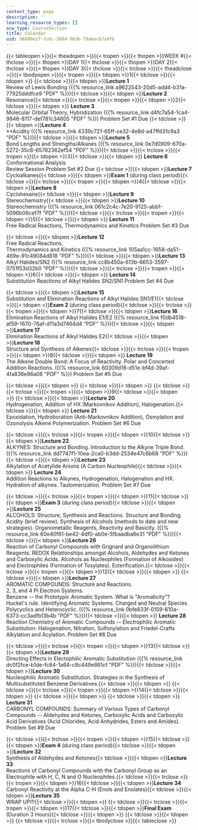 ```yaml
---
content_type: page
description: ''
learning_resource_types: []
ocw_type: CourseSection
title: Calendar
uid: 56890e17-3c6c-2684-963b-79abecb7a9fb
---
```

{{< tableopen >}}{{< theadopen >}}{{< tropen >}}{{< thopen >}}WEEK #{{< thclose >}}{{< thopen >}}DAY 1{{< thclose >}}{{< thopen >}}DAY 2{{< thclose >}}{{< thopen >}}DAY 3{{< thclose >}}{{< trclose >}}{{< theadclose >}}{{< tbodyopen >}}{{< tropen >}}{{< tdopen >}}1{{< tdclose >}}{{< tdopen >}} {{< tdclose >}}{{< tdopen >}}**Lecture 1**   
Review of Lewis Bonding ({{% resource_link a9622543-20d5-add4-b31a-77925dddfce9 "PDF" %}}){{< tdclose >}}{{< tdopen >}}**Lecture 2**   
Resonance{{< tdclose >}}{{< trclose >}}{{< tropen >}}{{< tdopen >}}2{{< tdclose >}}{{< tdopen >}}
**Lecture 3**   
Molecular Orbital Theory, Hybridization ({{% resource_link d4fc7a54-1ca4-9846-8117-def781c34805 "PDF" %}})
Problem Set #1 Due
{{< tdclose >}}{{< tdopen >}}**Lecture 4**   
\*\*Acidity ({{% resource_link 4339c721-65ff-ce32-4e8d-a47ffd31c9a3 "PDF" %}}){{< tdclose >}}{{< tdopen >}}**Lecture 5**   
Bond Lengths and Strengths/Alkanes ({{% resource_link 0e7d0909-670a-5272-35c6-65782362ef54 "PDF" %}}){{< tdclose >}}{{< trclose >}}{{< tropen >}}{{< tdopen >}}3{{< tdclose >}}{{< tdopen >}}
**Lecture 6**   
Conformational Analysis   
Review Session
Problem Set #2 Due
{{< tdclose >}}{{< tdopen >}}**Lecture 7**   
Cycloalkanes{{< tdclose >}}{{< tdopen >}}**Exam 1** (during class period){{< tdclose >}}{{< trclose >}}{{< tropen >}}{{< tdopen >}}4{{< tdclose >}}{{< tdopen >}}**Lecture 8**   
Cyclohexane{{< tdclose >}}{{< tdopen >}}**Lecture 9**   
Stereochemistry{{< tdclose >}}{{< tdopen >}}**Lecture 10**   
Stereochemistry ({{% resource_link 061c2c4c-7e20-9125-abb1-5096b06cef7f "PDF" %}}){{< tdclose >}}{{< trclose >}}{{< tropen >}}{{< tdopen >}}5{{< tdclose >}}{{< tdopen >}}
**Lecture 11**   
Free Radical Reactions, Thermodynamics and Kinetics
Problem Set #3 Due

{{< tdclose >}}{{< tdopen >}}**Lecture 12**   
Free Radical Reactions,   
Thermodynamics and Kinetics ({{% resource_link 105aa1cc-1658-da51-469e-91c49084d818 "PDF" %}}){{< tdclose >}}{{< tdopen >}}**Lecture 13**   
Alkyl Halides/SN2 ({{% resource_link cc8b450a-613b-6653-3597-0751f53d32b0 "PDF" %}}){{< tdclose >}}{{< trclose >}}{{< tropen >}}{{< tdopen >}}6{{< tdclose >}}{{< tdopen >}}
**Lecture 14**   
Substitution Reactions of Alkyl Halides SN2/SN1
Problem Set #4 Due

{{< tdclose >}}{{< tdopen >}}**Lecture 15**   
Substitution and Elimination Reactions of Alkyl Halides SN1/E1{{< tdclose >}}{{< tdopen >}}**Exam 2** (during class period){{< tdclose >}}{{< trclose >}}{{< tropen >}}{{< tdopen >}}7{{< tdclose >}}{{< tdopen >}}**Lecture 16**   
Elimination Reactions of Alkyl Halides E1/E2 ({{% resource_link f0db4518-af59-1670-76af-d11a3d7464d4 "PDF" %}}){{< tdclose >}}{{< tdopen >}}**Lecture 17**   
Elimination Reactions of Alkyl Halides E2{{< tdclose >}}{{< tdopen >}}**Lecture 18**   
Structure and Synthesis of Alkenes{{< tdclose >}}{{< trclose >}}{{< tropen >}}{{< tdopen >}}8{{< tdclose >}}{{< tdopen >}}
**Lecture 19**   
The Alkene Double Bond: A Focus of Reactivity. Polar and Concerted Addition Reactions. ({{% resource_link 60309d18-d51e-bf4d-39af-4fa836e96a08 "PDF" %}})
Problem Set #5 Due

{{< tdclose >}}{{< tdopen >}} {{< tdclose >}}{{< tdopen >}} {{< tdclose >}}{{< trclose >}}{{< tropen >}}{{< tdopen >}}9{{< tdclose >}}{{< tdopen >}} {{< tdclose >}}{{< tdopen >}}**Lecture 20**   
Hydrogenation, Addition of HX (Markovnikov Addition), Halogenation.{{< tdclose >}}{{< tdopen >}}
**Lecture 21**   
Epoxidation, Hydroboration (Anti-Markovnikov Addition), Osmylation and Ozonolysis Alkene Polymerization.
Problem Set #6 Due

{{< tdclose >}}{{< trclose >}}{{< tropen >}}{{< tdopen >}}10{{< tdclose >}}{{< tdopen >}}**Lecture 22**   
ALKYNES: Structure and Bonding. Introduction to the Alkyne Triple Bond. ({{% resource_link dd7747f1-10ea-2ca0-b3dd-2534e47c6b68 "PDF" %}}){{< tdclose >}}{{< tdopen >}}**Lecture 23**   
Alkylation of Acetylide Anions (A Carbon Nucleophile){{< tdclose >}}{{< tdopen >}}
**Lecture 24**   
Addition Reactions to Alkynes, Hydrogenation, Halogenation and HX. Hydration of alkynes. Tautomerization.
Problem Set #7 Due

{{< tdclose >}}{{< trclose >}}{{< tropen >}}{{< tdopen >}}11{{< tdclose >}}{{< tdopen >}}**Exam 3** (during class period){{< tdclose >}}{{< tdopen >}}**Lecture 25**   
ALCOHOLS: Structure, Synthesis and Reactions. Structure and Bonding. Acidity (brief review). Synthesis of Alcohols (methods to date and new strategies). Organometallic Reagents, Reactivity and Basicity. ({{% resource_link 60e40f61-be42-4df0-ab0e-5fbaadba6e31 "PDF" %}}){{< tdclose >}}{{< tdopen >}}**Lecture 26**   
Reaction of Carbonyl Compounds with Grignard and Organolithium Reagents. REDOX Relationships amongst Alcohols, Aldehydes and Ketones and Carboxylic Acids. Alcohols as Nucleophiles (Formation of Alkoxides) and Electrophiles (Formation of Tosylates). Esterification.{{< tdclose >}}{{< trclose >}}{{< tropen >}}{{< tdopen >}}12{{< tdclose >}}{{< tdopen >}} {{< tdclose >}}{{< tdopen >}}**Lecture 27**   
AROMATIC COMPOUNDS: Structure and Reactions.   
2, 3, and 4 Pi Electron Systems.   
Benzene -- the Prototypic Aromatic System. What is "Aromaticity"? Huckel's rule. Identifying Aromatic Systems. Charged and Neutral Species. Polycyclics and Heterocyclic. ({{% resource_link 0bfe833f-0159-610a-6373-cc3adfb13b4b "PDF" %}}){{< tdclose >}}{{< tdopen >}}
**Lecture 28**   
Reaction Chemistry of Aromatic Compounds -- Electrophilic Aromatic Substitution: Halogenation, Nitration, Sulfonylation and Friedel-Crafts Alkylation and Acylation.
Problem Set #8 Due

{{< tdclose >}}{{< trclose >}}{{< tropen >}}{{< tdopen >}}13{{< tdclose >}}{{< tdopen >}}**Lecture 29**   
Directing Effects in Electophilic Aromatic Substitution ({{% resource_link dc0f2fce-b1de-fc84-1a64-c8c449e861cf "PDF" %}}){{< tdclose >}}{{< tdopen >}}**Lecture 30**   
Nucleophilic Aromatic Substitution. Strategies in the Synthesis of Multisubstituted Benzene Derivatives.{{< tdclose >}}{{< tdopen >}} {{< tdclose >}}{{< trclose >}}{{< tropen >}}{{< tdopen >}}14{{< tdclose >}}{{< tdopen >}} {{< tdclose >}}{{< tdopen >}} {{< tdclose >}}{{< tdopen >}}
**Lecture 31**   
CARBONYL COMPOUNDS: Summary of Various Types of Carbonyl Compounds -- Aldehydes and Ketones, Carboxylic Acids and Carboxylic Acid Derivatives (Acid Chlorides, Acid Anhydrides, Esters and Amides).
Problem Set #9 Due

{{< tdclose >}}{{< trclose >}}{{< tropen >}}{{< tdopen >}}15{{< tdclose >}}{{< tdopen >}}**Exam 4** (during class period){{< tdclose >}}{{< tdopen >}}**Lecture 32**   
Synthesis of Aldehydes and Ketones{{< tdclose >}}{{< tdopen >}}**Lecture 33**   
Reactions of Carbonyl Compounds with the Carbonyl Group as an Electrophile with H, C, N and O Nucleophiles.{{< tdclose >}}{{< trclose >}}{{< tropen >}}{{< tdopen >}}16{{< tdclose >}}{{< tdopen >}}**Lecture 34**   
Carbonyl Reactivity at the Alpha C-H (Enols and Enolates){{< tdclose >}}{{< tdopen >}}**Lecture 35**   
WRAP UP!!!{{< tdclose >}}{{< tdopen >}} {{< tdclose >}}{{< trclose >}}{{< tropen >}}{{< tdopen >}}17{{< tdclose >}}{{< tdopen >}}**Final Exam** (Duration 3 Hours){{< tdclose >}}{{< tdopen >}} {{< tdclose >}}{{< tdopen >}} {{< tdclose >}}{{< trclose >}}{{< tbodyclose >}}{{< tableclose >}}